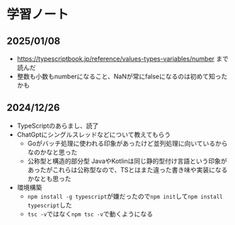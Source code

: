 # 学習ノート
## 2025/01/08
- https://typescriptbook.jp/reference/values-types-variables/number まで読んだ
- 整数も小数もnumberになること、NaNが常にfalseになるのは初めて知ったかも

## 2024/12/26
- TypeScriptのあらまし、読了
- ChatGptにシングルスレッドなどについて教えてもらう
  - Goがバッチ処理に使われる印象があったけど並列処理に向いているからなのかなと思った
  - 公称型と構造的部分型 JavaやKotlinは同じ静的型付け言語という印象があったがこれらは公称型なので、TSとはまた違った書き味や実装になるかなとも思った
- 環境構築
  - `npm install -g typescript`が嫌だったので`npm init`して`npm install typescript`した
  - `tsc -v`ではなく`npm tsc -v`で動くようになる